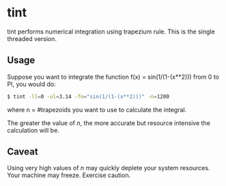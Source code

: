 # tint

tint performs numerical integration using trapezium rule. This is the single threaded version.

## Usage

Suppose you want to integrate the function f(x) = sin(1/(1-(x**2))) from 0 to PI, you would do:
```bash
$ tint -ll=0 -ul=3.14 -fn="sin(1/(1-(x**2)))" -n=1200
```
where n = #trapezoids you want to use to calculate the integral.

The greater the value of *n*, the more accurate but resource intensive the calculation will be.

## Caveat

Using very high values of *n* may quickly deplete your system resources. Your machine may freeze. Exercise caution.
